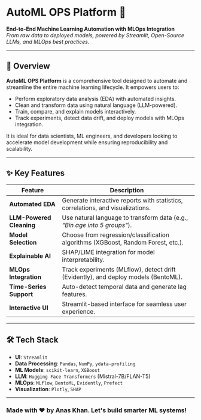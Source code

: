 # <html> <head> AutoML OPS Platform </head></html> 🚀

**End-to-End Machine Learning Automation with MLOps Integration**  
*From raw data to deployed models, powered by Streamlit, Open-Source LLMs, and MLOps best practices.*

---

## 📌 Overview

**AutoML OPS Platform** is a comprehensive tool designed to automate and streamline the entire machine learning lifecycle. It empowers users to:  
- Perform exploratory data analysis (EDA) with automated insights.  
- Clean and transform data using natural language (LLM-powered).  
- Train, compare, and explain models interactively.  
- Track experiments, detect data drift, and deploy models with MLOps integration.  

It is ideal for data scientists, ML engineers, and developers looking to accelerate model development while ensuring reproducibility and scalability.

---

## ✨ Key Features

| Feature | Description |
|---------|-------------|
| **Automated EDA** | Generate interactive reports with statistics, correlations, and visualizations. |
| **LLM-Powered Cleaning** | Use natural language to transform data (e.g., *"Bin age into 5 groups"*). |
| **Model Selection** | Choose from regression/classification algorithms (XGBoost, Random Forest, etc.). |
| **Explainable AI** | SHAP/LIME integration for model interpretability. |
| **MLOps Integration** | Track experiments (MLflow), detect drift (Evidently), and deploy models (BentoML). |
| **Time-Series Support** | Auto-detect temporal data and generate lag features. |
| **Interactive UI** | Streamlit-based interface for seamless user experience. |

---

## 🛠️ Tech Stack

- **UI**: `Streamlit`  
- **Data Processing**: `Pandas`, `NumPy`, `ydata-profiling`  
- **ML Models**: `scikit-learn`, `XGBoost`  
- **LLM**: `Hugging Face Transformers` (Mistral-7B/FLAN-T5)  
- **MLOps**: `MLflow`, `BentoML`, `Evidently`, `Prefect`  
- **Visualization**: `Plotly`, `SHAP`  

---

### Made with ❤️ by Anas Khan. Let's build smarter ML systems!
